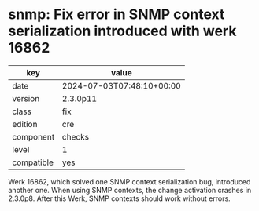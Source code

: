[//]: # (werk v2)
# snmp: Fix error in SNMP context serialization introduced with werk 16862

key        | value
---------- | ---
date       | 2024-07-03T07:48:10+00:00
version    | 2.3.0p11
class      | fix
edition    | cre
component  | checks
level      | 1
compatible | yes

Werk 16862, which solved one SNMP context serialization bug, introduced another one.
When using SNMP contexts, the change activation crashes in 2.3.0p8.
After this Werk, SNMP contexts should work without errors.

